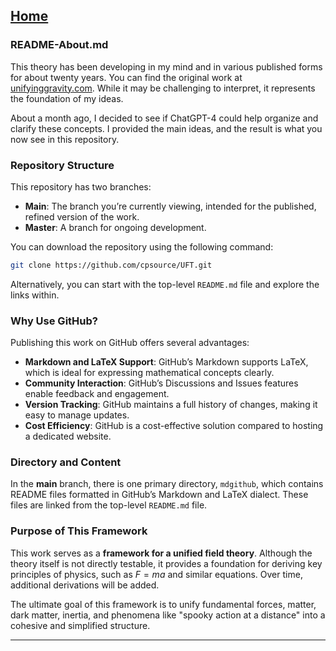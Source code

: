 [Home](https://github.com/cpsource/UFT)
---

### README-About.md

This theory has been developing in my mind and in various published forms for about twenty years. You can find the original work at [unifyinggravity.com](http://unifyinggravity.com). While it may be challenging to interpret, it represents the foundation of my ideas.

About a month ago, I decided to see if ChatGPT-4 could help organize and clarify these concepts. I provided the main ideas, and the result is what you now see in this repository.

### Repository Structure

This repository has two branches:
- **Main**: The branch you’re currently viewing, intended for the published, refined version of the work.
- **Master**: A branch for ongoing development.

You can download the repository using the following command:

```bash
git clone https://github.com/cpsource/UFT.git
```

Alternatively, you can start with the top-level `README.md` file and explore the links within.

### Why Use GitHub?

Publishing this work on GitHub offers several advantages:
- **Markdown and LaTeX Support**: GitHub’s Markdown supports LaTeX, which is ideal for expressing mathematical concepts clearly.
- **Community Interaction**: GitHub’s Discussions and Issues features enable feedback and engagement.
- **Version Tracking**: GitHub maintains a full history of changes, making it easy to manage updates.
- **Cost Efficiency**: GitHub is a cost-effective solution compared to hosting a dedicated website.

### Directory and Content

In the **main** branch, there is one primary directory, `mdgithub`, which contains README files formatted in GitHub’s Markdown and LaTeX dialect. These files are linked from the top-level `README.md` file.

### Purpose of This Framework

This work serves as a **framework for a unified field theory**. Although the theory itself is not directly testable, it provides a foundation for deriving key principles of physics, such as $F = ma$ and similar equations. Over time, additional derivations will be added.

The ultimate goal of this framework is to unify fundamental forces, matter, dark matter, inertia, and phenomena like "spooky action at a distance" into a cohesive and simplified structure.

--- 
